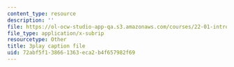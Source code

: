 ```yaml
---
content_type: resource
description: ''
file: https://ol-ocw-studio-app-qa.s3.amazonaws.com/courses/22-01-introduction-to-nuclear-engineering-and-ionizing-radiation-fall-2016/72abf5f138661363eca2b4f657982f69_NXrGOd7gdMw.srt
file_type: application/x-subrip
resourcetype: Other
title: 3play caption file
uid: 72abf5f1-3866-1363-eca2-b4f657982f69
---
```

